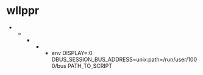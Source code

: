 # wllppr

* * * * * env DISPLAY=:0 DBUS_SESSION_BUS_ADDRESS=unix:path=/run/user/1000/bus PATH_TO_SCRIPT
